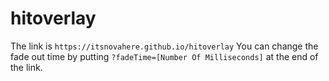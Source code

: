 # hitoverlay
The link is `https://itsnovahere.github.io/hitoverlay` 
You can change the fade out time by putting `?fadeTime=[Number Of Milliseconds]` at the end of the link.
